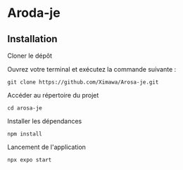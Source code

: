 # Aroda-je

## Installation
Cloner le dépôt

Ouvrez votre terminal et exécutez la commande suivante :
```
git clone https://github.com/Ximawa/Arosa-je.git
```

Accéder au répertoire du projet
```
cd arosa-je
```

Installer les dépendances
```
npm install
```

Lancement de l'application
```
npx expo start
```